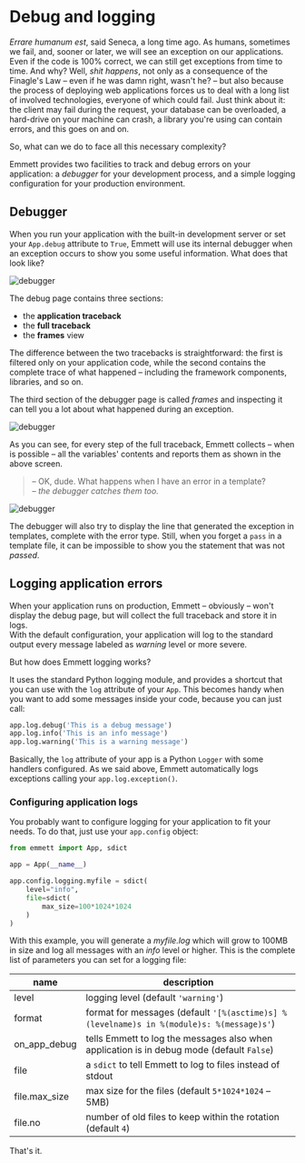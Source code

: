 Debug and logging
=================

*Errare humanum est*, said Seneca, a long time ago. As humans, sometimes we fail, and, sooner or later, we will see an exception on our applications. Even if the code is 100% correct, we can still get exceptions from time to time. And why? Well, *shit happens*, not only as a consequence of the Finagle's Law – even if he was damn right, wasn't he? – but also because the process of deploying web applications forces us to deal with a long list of involved technologies, everyone of which could fail. Just think about it: the client may fail during the request, your database can be overloaded, a hard-drive on your machine can crash, a library you're using can contain errors, and this goes on and on.

So, what can we do to face all this necessary complexity?   

Emmett provides two facilities to track and debug errors on your application: a *debugger* for your development process, and a simple logging configuration for your production environment.

Debugger
--------

When you run your application with the built-in development server or set your `App.debug` attribute to `True`, Emmett will use its internal debugger when an exception occurs to show you some useful information. What does that look like?

![debugger](https://emmett.sh/static/screens/debug.png)

The debug page contains three sections:

- the **application traceback**   
- the **full traceback**   
- the **frames** view

The difference between the two tracebacks is straightforward: the first is filtered only on your application code, while the second contains the complete trace of what happened – including the framework components, libraries, and so on.

The third section of the debugger page is called *frames* and inspecting it can tell you a lot about what happened during an exception.

![debugger](https://emmett.sh/static/screens/debug_frames.png)

As you can see, for every step of the full traceback, Emmett collects – when is possible – all the variables' contents and reports them as shown in the above screen.

> – OK, dude. What happens when I have an error in a template?   
> – *the debugger catches them too.*

![debugger](https://emmett.sh/static/screens/debug_template.png)

The debugger will also try to display the line that generated the exception in templates, complete with the error type. Still, when you forget a `pass` in a template file, it can be impossible to show you the statement that was not *passed*.

Logging application errors
--------------------------

When your application runs on production, Emmett – obviously – won't display the debug page,
but will collect the full traceback and store it in logs.    
With the default configuration, your application will log to the standard output every message labeled as
*warning* level or more severe.

But how does Emmett logging works?   

It uses the standard Python logging module, and provides a shortcut that you can use with the `log` attribute
of your `App`. This becomes handy when you want to add some messages inside your code, because you can just call:

```python
app.log.debug('This is a debug message')
app.log.info('This is an info message')
app.log.warning('This is a warning message')
```

Basically, the `log` attribute of your app is a Python `Logger` with some handlers configured.
As we said above, Emmett automatically logs exceptions calling your `app.log.exception()`.

### Configuring application logs

You probably want to configure logging for your application to fit your needs.
To do that, just use your `app.config` object:

```python
from emmett import App, sdict

app = App(__name__)

app.config.logging.myfile = sdict(
    level="info",
    file=sdict(
        max_size=100*1024*1024
    )
)
```

With this example, you will generate a *myfile.log* which will grow to 100MB in size and log all messages
with an *info* level or higher. This is the complete list of parameters you can set for a logging file:

| name | description |
| --- | --- |
| level | logging level (default `'warning'`) |
| format | format for messages (default `'[%(asctime)s] %(levelname)s in %(module)s: %(message)s'`) |
| on\_app\_debug | tells Emmett to log the messages also when application is in debug mode (default `False`) |
| file | a `sdict` to tell Emmett to log to files instead of stdout |
| file.max_size | max size for the files (default `5*1024*1024` – 5MB) |
| file.no | number of old files to keep within the rotation (default `4`) |

That's it.
